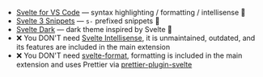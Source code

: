 - [Svelte for VS Code](https://marketplace.visualstudio.com/items?itemName=svelte.svelte-vscode) — syntax highlighting / formatting / intellisense 💬
- [Svelte 3 Snippets](https://marketplace.visualstudio.com/items?itemName=fivethree.vscode-svelte-snippets) — `s-` prefixed snippets 🚀
- [Svelte Dark](https://marketplace.visualstudio.com/items?itemName=NickScialli.svelte-dark) — dark theme inspired by Svelte 💅
- ❌ You DON'T need [Svelte Intellisense](https://marketplace.visualstudio.com/items?itemName=ardenivanov.svelte-intellisense), it is unmaintained, outdated, and its features are included in the main extension
- ❌ You DON'T need [svelte-format](https://marketplace.visualstudio.com/items?itemName=melihaltintas.svelte-format), formatting is included in the main extension and uses Prettier via [prettier-plugin-svelte](https://github.com/sveltejs/prettier-plugin-svelte#prettierrc-example)
